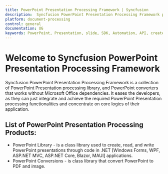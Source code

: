 ```yaml
---
title: PowerPoint Presentation Processing Framework | Syncfusion
description:  Syncfusion PowerPoint Presentation Processing Framework provides PowerPoint Presentation processing library (through code), and PowerPoint converters that works without Microsoft Office dependencies.
platform: document-processing
control: general
documentation: UG
keywords: PowerPoint, Presentation, slide, SDK, Automation, API, create, convert, read
---
```


# Welcome to Syncfusion PowerPoint Presentation Processing Framework

Syncfusion PowerPoint Presentation Processing Framework is a collection of PowerPoint Presentation processing library, and PowerPoint converters that works without Microsoft Office dependencies. It eases the developers, as they can just integrate and achieve the required PowerPoint Presentation processing functionalities and concentrate on core logics of their application.


## List of PowerPoint Presentation Processing Products:

* PowerPoint Library - is a class library used to create, read, and write PowerPoint presentations through code in .NET [Windows Forms, WPF, ASP.NET MVC, ASP.NET Core, Blazor, MAUI] applications.
* PowerPoint Conversions - is class library that convert PowerPoint to PDF and image.

